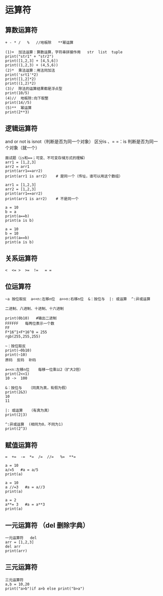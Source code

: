 # 运算符
## 算数运算符
```
+ - * /   %   //地板除   **幂运算
```

```
(1)+  加法运算：算数运算，字符串拼接作用   str  list  tuple
print("str1" + "str2")
print([1,2,3] + [4,5,6])
print((1,2,3) + (4,5,6))
(2)*  乘法运算：用法同加法
print('srt1'*2)
print([1,2]*2)
print((1,2)*2)
(3)/  除法的运算结果都是浮点型
print(10/5)
(4)//  地板除:向下取整
print(14//5)
(5)**  幂运算
print(2**3)
```
## 逻辑运算符
and  or  not  is  isnot（判断是否为同一个对象）
区分is 、= =：is 判断是否为同一个对象（就一个）
```
面试题（is和==；可变、不可变存储方式的理解）
arr1 = [1,2,3]
arr2 = arr1
print(arr1==arr2)
print(arr1 is arr2)    # 是同一个（传址，谁可以用这个数组）

arr1 = [1,2,3]
arr2 = [1,2,3]
print(arr1==arr2)
print(arr1 is arr2)    # 不是同一个

a = 10
b = a
print(a==b)
print(a is b)

a = 10
b = 10
print(a==b)
print(a is b)
```
## 关系运算符
```
<  <= >  >=  !=   = =
```
## 位运算符
    ~a 按位取反  a<<n:左移n位  a>>n:右移n位  &：按位与  |: 或运算  ^:异或运算
```
二进制、八进制、十进制、十六进制

print(0b10)   #输出二进制
FFFFFF   每两位表示一个数
FF
F*16^1+F*16^0 = 255
rgb(255,255,255)

~：按位取反
print(~0b10)
print(~10)
原码  反码  补码

a<<n:左移n位    每移一位乘以2（扩大2倍）
print(2<<1)
10 ->  100

&：按位与   （同真为真，有假为假）
print(2&3)
10
11

|: 或运算   （有真为真）
print(2|3)

^:异或运算  (相同为0，不同为1)
print(2^3)
```
## 赋值运算符
    =  +=  -=  *=  /=  //=   %=  **=
```
a = 10
a/=5   #a = a/5
print(a)

a = 10
a //=3   #a = a//3
print(a)

a = 2
a**= 3   #a = a**3
print(a)
```
## 一元运算符 （del  删除字典）
```
一元运算符   del
arr = [1,2,3]
del arr
print(arr)
```
## 三元运算符
```
三元运算符
a,b = 10,20
print("a>b")if a>b else print("b>a")
```